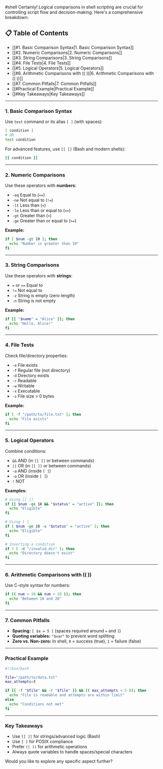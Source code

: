 #shell
Certainly! Logical comparisons in shell scripting are crucial for controlling script flow and decision-making. Here's a comprehensive breakdown:
## 📋 Table of Contents

- [[#1. Basic Comparison Syntax|1. Basic Comparison Syntax]]
- [[#2. Numeric Comparisons|2. Numeric Comparisons]]
- [[#3. String Comparisons|3. String Comparisons]]
- [[#4. File Tests|4. File Tests]]
- [[#5. Logical Operators|5. Logical Operators]]
- [[#6. Arithmetic Comparisons with (( ))|6. Arithmetic Comparisons with (( ))]]
- [[#7. Common Pitfalls|7. Common Pitfalls]]
- [[#Practical Example|Practical Example]]
- [[#Key Takeaways|Key Takeaways]]

---

### **1. Basic Comparison Syntax**
Use `test` command or its alias `[ ]` (with spaces):
```bash
[ condition ]
# OR
test condition
```

For advanced features, use `[[ ]]` (Bash and modern shells):
```bash
[[ condition ]]
```

---

### **2. Numeric Comparisons**
Use these operators with **numbers**:
- `-eq` Equal to (`==`)
- `-ne` Not equal to (`!=`)
- `-lt` Less than (`<`)
- `-le` Less than or equal to (`<=`)
- `-gt` Greater than (`>`)
- `-ge` Greater than or equal to (`>=`)

**Example:**
```bash
if [ $num -gt 10 ]; then
  echo "Number is greater than 10"
fi
```

---

### **3. String Comparisons**
Use these operators with **strings**:
- `=` or `==` Equal to
- `!=` Not equal to
- `-z` String is empty (zero length)
- `-n` String is not empty

**Example:**
```bash
if [[ "$name" = "Alice" ]]; then
  echo "Hello, Alice!"
fi
```

---

### **4. File Tests**
Check file/directory properties:
- `-e` File exists
- `-f` Regular file (not directory)
- `-d` Directory exists
- `-r` Readable
- `-w` Writable
- `-x` Executable
- `-s` File size > 0 bytes

**Example:**
```bash
if [ -f "/path/to/file.txt" ]; then
  echo "File exists"
fi
```

---

### **5. Logical Operators**
Combine conditions:
- `&&` AND (in `[[ ]]` or between commands)
- `||` OR (in `[[ ]]` or between commands)
- `-a` AND (inside `[ ]`)
- `-o` OR (inside `[ ]`)
- `!` NOT

**Examples:**
```bash
# Using [[ ]]
if [[ $num -ge 18 && "$status" = "active" ]]; then
  echo "Eligible"
fi

# Using [ ]
if [ $num -ge 18 -a "$status" = "active" ]; then
  echo "Eligible"
fi

# Inverting a condition
if ! [ -d "/invalid_dir" ]; then
  echo "Directory doesn't exist"
fi
```

---

### **6. Arithmetic Comparisons with (( ))**
Use C-style syntax for numbers:
```bash
if (( num > 10 && num < 20 )); then
  echo "Between 10 and 20"
fi
```

---

### **7. Common Pitfalls**
- **Spacing:** `[ $a = 5 ]` (spaces required around `=` and `]`)
- **Quoting variables:** `"$var"` to prevent word splitting
- **Zero vs. Non-zero:** In shell, `0` = success (true), `1` = failure (false)

---

### **Practical Example**
```bash
#!/bin/bash

file="/path/to/data.txt"
max_attempts=3

if [[ -f "$file" && -r "$file" ]] && (( max_attempts < 5 )); then
  echo "File is readable and attempts are within limit"
else
  echo "Conditions not met"
fi
```

---

### **Key Takeaways**
- Use `[[ ]]` for strings/advanced logic (Bash)
- Use `[ ]` for POSIX compliance
- Prefer `(( ))` for arithmetic operations
- Always quote variables to handle spaces/special characters

Would you like to explore any specific aspect further?